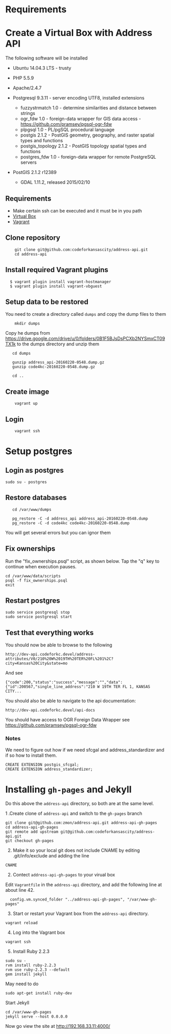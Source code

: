 # Requirements

# Create a Virtual Box with Address API

The following software will be installed

* Ubuntu 14.04.3 LTS - trusty
* PHP 5.5.9
* Apache/2.4.7
* Postgresql 9.3.11 - server encoding UTF8, installed extensions

  * fuzzystrmatch     1.0     - determine similarities and distance between strings
  * ogr_fdw           1.0     - foreign-data wrapper for GIS data access - https://github.com/pramsey/pgsql-ogr-fdw
  * plpgsql           1.0     - PL/pgSQL procedural language
  * postgis           2.1.2   - PostGIS geometry, geography, and raster spatial types and functions
  * postgis_topology  2.1.2   - PostGIS topology spatial types and functions
  * postgres_fdw      1.0     - foreign-data wrapper for remote PostgreSQL servers

* PostGIS 2.1.2 r12389
  * GDAL 1.11.2, released 2015/02/10

## Requirements

* Make certain ssh can be executed and it must be in you path
* [Virtual Box](https://www.virtualbox.org/)
* [Vagrant](https://www.vagrantup.com/)


## Clone repository

````
    git clone git@github.com:codeforkansascity/address-api.git
    cd address-api
````

## Install required Vagrant plugins
```
  $ vagrant plugin install vagrant-hostmanager
  $ vagrant plugin install vagrant-vbguest
```

## Setup data to be restored

You need to create a directory called `dumps` and copy the dump files to them

````
    mkdir dumps
````

Copy he dumps from https://drive.google.com/drive/u/0/folders/0B1F5BJsDsPCXb2NYSmxCT09TX1k
to the dumps directory and unzip them

````
   cd dumps

   gunzip address_api-20160220-0548.dump.gz
   gunzip code4kc-20160220-0548.dump.gz

   cd ..
````

## Create image


````
    vagrant up
````


## Login


````
    vagrant ssh
````

# Setup postgres

## Login as postgres
````
sudo su - postgres
````


## Restore databases


````
   cd /var/www/dumps

   pg_restore -C -d address_api address_api-20160220-0548.dump
   pg_restore -C -d code4kc code4kc-20160220-0548.dump
````

You will get several errors but you can ignor them

## Fix ownerships

Run the "fix_ownerships.psql" script, as shown below. Tap the "q" key to continue when execution pauses.

````
cd /var/www/data/scripts
psql -f fix_ownerships.psql
exit
````

## Restart postgres

````
sudo service postgresql stop
sudo service postgresql start
````


## Test that everything works

You should now be able to browse to the following

````
http://dev-api.codeforkc.devel/address-attributes/V0/210%20W%2019TH%20TER%20FL%201%2C?city=Kansas%20City&state=mo
````

And see

````
{"code":200,"status":"success","message":"","data":{"id":200567,"single_line_address":"210 W 19TH TER FL 1, KANSAS CITY...
````

You should also be able to navigate to the api documentation:

````
http://dev-api.codeforkc.devel/api-docs
````


You should have access to OGR Foreign Data Wrapper see https://github.com/pramsey/pgsql-ogr-fdw
### Notes


We need to figure out how if we need sfcgal and address_standardizer and if so how to install them.

````
CREATE EXTENSION postgis_sfcgal;
CREATE EXTENSION address_standardizer;
````

# Installing `gh-pages` and Jekyll


Do this above the `address-api` directory, so both are at the same level.

1 .Create clone of `address-api` and switch to the `gh-pages` branch

````
git clone git@github.com:zmon/address-api.git address-api-gh-pages
cd address-api-gh-pages
git remote add upstream git@github.com:codeforkansascity/address-api.git
git checkout gh-pages
````

2. Make it so your local git does not include CNAME by editing .git/info/exclude and adding the line

````
CNAME
````

2. Contect `address-api-gh-pages` to your virual box

Edit `Vagrantfile` in the `address-api` directory, and add the following line at about line 42.

````
  config.vm.synced_folder "../address-api-gh-pages", "/var/www-gh-pages"
````

3. Start or restart your Vagrant box from the `address-api` directory.

````
vagrant reload
````

4. Log into the Vagrant box

````
vagrant ssh
````

5. Install Ruby 2.2.3


````
sudo su -
rvm install ruby-2.2.3
rvm use ruby-2.2.3 --default
gem install jekyll

````

May need to do

````
sudo apt-get install ruby-dev
````

Start Jekyll

````
cd /var/www-gh-pages
jekyll serve --host 0.0.0.0
````

Now go view the site at http://192.168.33.11:4000/
